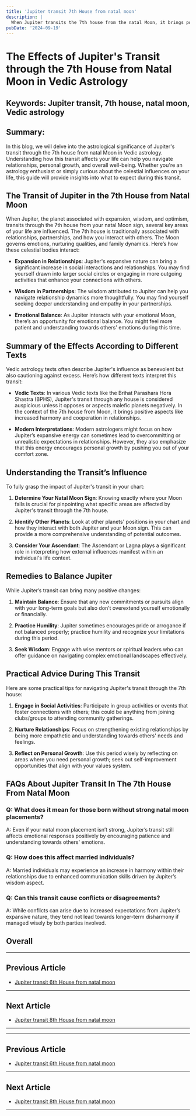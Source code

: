 ```yaml
---
title: 'Jupiter transit 7th House from natal moon'
description: |
  When Jupiter transits the 7th house from the natal Moon, it brings positive outcomes such as marriage, financial gains, and improved relationships. The individual may enjoy a period of success, happiness, and fulfillment in both personal and professional life.
pubDate: '2024-09-19'
---
```


# The Effects of Jupiter's Transit through the 7th House from Natal Moon in Vedic Astrology

## Keywords: Jupiter transit, 7th house, natal moon, Vedic astrology

## Summary:

In this blog, we will delve into the astrological significance of Jupiter's transit through the 7th house from natal Moon in Vedic astrology. Understanding how this transit affects your life can help you navigate relationships, personal growth, and overall well-being. Whether you're an astrology enthusiast or simply curious about the celestial influences on your life, this guide will provide insights into what to expect during this transit.

## The Transit of Jupiter in the 7th House from Natal Moon

When Jupiter, the planet associated with expansion, wisdom, and optimism, transits through the 7th house from your natal Moon sign, several key areas of your life are influenced. The 7th house is traditionally associated with relationships, partnerships, and how you interact with others. The Moon governs emotions, nurturing qualities, and family dynamics. Here’s how these celestial bodies interact:

- **Expansion in Relationships**: Jupiter's expansive nature can bring a significant increase in social interactions and relationships. You may find yourself drawn into larger social circles or engaging in more outgoing activities that enhance your connections with others.
  
- **Wisdom in Partnerships**: The wisdom attributed to Jupiter can help you navigate relationship dynamics more thoughtfully. You may find yourself seeking deeper understanding and empathy in your partnerships.
  
- **Emotional Balance**: As Jupiter interacts with your emotional Moon, there’s an opportunity for emotional balance. You might feel more patient and understanding towards others' emotions during this time.

## Summary of the Effects According to Different Texts

Vedic astrology texts often describe Jupiter's influence as benevolent but also cautioning against excess. Here’s how different texts interpret this transit:

- **Vedic Texts**: In various Vedic texts like the Brihat Parashara Hora Shastra (BPHS), Jupiter's transit through any house is considered auspicious unless it opposes or aspects malefic planets negatively. In the context of the 7th house from Moon, it brings positive aspects like increased harmony and cooperation in relationships.

- **Modern Interpretations**: Modern astrologers might focus on how Jupiter’s expansive energy can sometimes lead to overcommitting or unrealistic expectations in relationships. However, they also emphasize that this energy encourages personal growth by pushing you out of your comfort zone.

## Understanding the Transit’s Influence

To fully grasp the impact of Jupiter's transit in your chart:

1. **Determine Your Natal Moon Sign**: Knowing exactly where your Moon falls is crucial for pinpointing what specific areas are affected by Jupiter's transit through the 7th house.
   
2. **Identify Other Planets**: Look at other planets' positions in your chart and how they interact with both Jupiter and your Moon sign. This can provide a more comprehensive understanding of potential outcomes.

3. **Consider Your Ascendant**: The Ascendant or Lagna plays a significant role in interpreting how external influences manifest within an individual's life context.

## Remedies to Balance Jupiter

While Jupiter’s transit can bring many positive changes:

1. **Maintain Balance**: Ensure that any new commitments or pursuits align with your long-term goals but also don’t overextend yourself emotionally or financially.

2. **Practice Humility**: Jupiter sometimes encourages pride or arrogance if not balanced properly; practice humility and recognize your limitations during this period.

3. **Seek Wisdom**: Engage with wise mentors or spiritual leaders who can offer guidance on navigating complex emotional landscapes effectively.

## Practical Advice During This Transit

Here are some practical tips for navigating Jupiter's transit through the 7th house:

1. **Engage in Social Activities**: Participate in group activities or events that foster connections with others; this could be anything from joining clubs/groups to attending community gatherings.
   
2. **Nurture Relationships**: Focus on strengthening existing relationships by being more empathetic and understanding towards others' needs and feelings.
   
3. **Reflect on Personal Growth**: Use this period wisely by reflecting on areas where you need personal growth; seek out self-improvement opportunities that align with your values system.


## FAQs About Jupiter Transit In The 7th House From Natal Moon

### Q: What does it mean for those born without strong natal moon placements?
A: Even if your natal moon placement isn’t strong, Jupiter’s transit still affects emotional responses positively by encouraging patience and understanding towards others' emotions.


### Q: How does this affect married individuals?
A: Married individuals may experience an increase in harmony within their relationships due to enhanced communication skills driven by Jupiter’s wisdom aspect.


### Q: Can this transit cause conflicts or disagreements?
A: While conflicts can arise due to increased expectations from Jupiter’s expansive nature, they tend not lead towards longer-term disharmony if managed wisely by both parties involved.


## Overall
---

## Previous Article
- [Jupiter transit 6th House from natal moon](200506_Jupiter_transit_6th_House_from_natal_moon.md)

---

## Next Article
- [Jupiter transit 8th House from natal moon](200508_Jupiter_transit_8th_House_from_natal_moon.md)

---
---

## Previous Article
- [Jupiter transit 6th House from natal moon](200506_Jupiter_transit_6th_House_from_natal_moon.md)

---

## Next Article
- [Jupiter transit 8th House from natal moon](200508_Jupiter_transit_8th_House_from_natal_moon.md)

---
